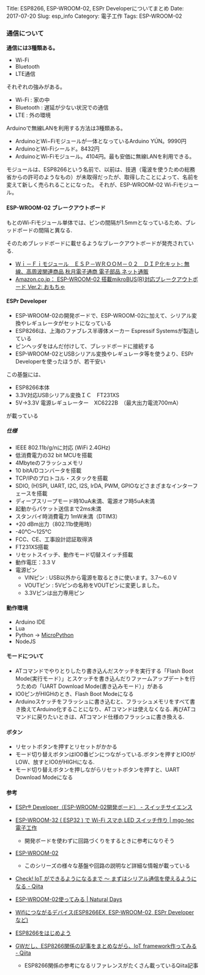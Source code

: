Title: ESP8266, ESP-WROOM-02, ESPr Developerについてまとめ
Date: 2017-07-20
Slug: esp_info
Category: 電子工作
Tags: ESP-WROOM-02


### 通信について

**通信には3種類ある。**

- Wi-Fi
- Bluetooth
- LTE通信

それぞれの強みがある。

* Wi-Fi : 家の中
* Bluetooth : 遅延が少ない状況での通信
* LTE : 外の環境

Arduinoで無線LANを利用する方法は3種類ある。

* ArduinoとWi−Fiモジュールが一体となっているArduino YÚN。9990円
* ArduinoとWi-Fiシールド。8432円
* ArduinoとWi-Fiモジュール。4104円。最も安価に無線LANを利用できる。

モジュールは、ESP8266という名前で、以前は、技適（電波を使うための総務省からの許可のようなもの）が未取得だったが、取得したことによって、名前を変えて新しく売られることになった。
それが、ESP-WROOM-02 Wi-Fiモジュール。

#### ESP-WROOM-02 ブレークアウトボード
もとのWi-Fiモジュール単体では、ピンの間隔が1.5mmとなっているため、ブレッドボードの間隔と異なる.

そのためブレッドボードに載せるようなブレークアウトボードが発売されている.

* [Ｗｉ－Ｆｉモジュール　ＥＳＰ－ＷＲＯＯＭ－０２　ＤＩＰ化キット: 無線、高周波関連商品 秋月電子通商 電子部品 ネット通販](http://akizukidenshi.com/catalog/g/gK-09758/)
* [Amazon.co.jp： ESP-WROOM-02 搭載mikroBUS(R)対応ブレークアウトボード Ver.2: おもちゃ](https://www.amazon.co.jp/gp/product/B015X3P2H4/ref=as_li_qf_sp_asin_il_tl?ie=UTF8&camp=247&creative=1211&creativeASIN=B015X3P2H4&linkCode=as2&tag=deko0f-22)

#### ESPr Developer
* ESP-WROOM-02の開発ボードで、ESP-WROOM-02に加えて、シリアル変換やレギュレータがセットになっている
* ESP8266は、上海のファブレス半導体メーカー Espressif Systemsが製造している
* ピンヘッダをはんだ付けして、ブレッドボードに接続する
* ESP-WROOM-02とUSBシリアル変換やレギュレータ等を使うより、ESPr Developerを使ったほうが、若干安い

この基盤には、

* ESP8266本体
* 3.3V対応USBシリアル変換ＩＣ　FT231XS
* 5V→3.3V 電源レギュレーター　XC6222B　（最大出力電流700mA）

が載っている

##### 仕様
* IEEE 802.11b/g/nに対応 (WiFi 2.4GHz)
* 低消費電力の32 bit MCUを搭載
* 4Mbyteのフラッシュメモリ
* 10 bitA/Dコンバータを搭載
* TCP/IPのプロトコル・スタックを搭載
* SDIO, (H)SPI, UART, I2C, I2S, IrDA, PWM, GPIOなどさまざまなインターフェースを搭載
* ディープスリープモード時10uA未満、電源オフ時5uA未満
* 起動からパケット送信まで2ms未満
* スタンバイ時消費電力 1mW未満（DTIM3）
* +20 dBm出力（802.11b使用時）
* -40℃〜125℃
* FCC、CE、工事設計認証取得済
* FT231XS搭載
* リセットスイッチ、動作モード切替スイッチ搭載
* 動作電圧：3.3 V
* 電源ピン
	* VINピン : USB以外から電源を取るときに使います。3.7～6.0 V
	* VOUTピン : 5Vピンの名称をVOUTピンに変更しました。
	* 3.3Vピンは出力専用ピン

#### 動作環境
* Arduino IDE
* Lua
* Python -> [MicroPython](https://github.com/micropython/micropython/tree/master/esp8266)
* NodeJS

#### モードについて
* ATコマンドでやりとりしたり書き込んだスケッチを実行する「Flash Boot Mode(実行モード）」とスケッチを書き込んだりファームアップデートを行うための「UART Download Mode(書き込みモード）」がある
* IO0ピンがHIGHのとき、Flash Boot Modeになる
* Arduinoスケッチをフラッシュに書き込むと、フラッシュメモリをすべて書き換えてArduino化することになり、ATコマンドは使えなくなる.
再びATコマンドに戻りたいときは、ATコマンド仕様のフラッシュに書き換える.

#### ボタン
* リセットボタンを押すとリセットがかかる
* モード切り替えボタンはIO0番ピンにつながっている.ボタンを押すとIO0がLOW、放すとIO0がHIGHになる.
* モード切り替えボタンを押しながらリセットボタンを押すと、UART Download Modeになる

#### 参考
* [ESPr® Developer（ESP-WROOM-02開発ボード） - スイッチサイエンス](https://www.switch-science.com/catalog/2500/)
* [ESP-WROOM-32 ( ESP32 ) で Wi-Fi スマホ LED スイッチ作り | mgo-tec電子工作](https://www.mgo-tec.com/blog-entry-esp-wroom-32-esp32-wifi-smartphone-led-switch.html)
	* 開発ボードを使わずに回路づくりをするときに参考になりそう
* [ESP-WROOM-02](http://ht-deko.com/arduino/esp-wroom-02.html)
	* このシリーズの様々な基盤や回路の説明など詳細な情報が載っている
* [Check! IoT ができるようになるまで ～ まずはシリアル通信を使えるようになる - Qiita](http://qiita.com/dz_/items/277eba8cb760b81a2688)
* [ESP-WROOM-02使ってみる | Natural Days](https://www.hirotakaster.com/weblog/esp-wroom-02%E4%BD%BF%E3%81%A3%E3%81%A6%E3%81%BF%E3%82%8B/)
* [Wifiにつながるデバイス(ESP8266EX, ESP-WROOM-02, ESPr Developerなど)](https://www.slideshare.net/nishio/wifiesp8266ex-espwroom02-espr-developer)
* [ESP8266をはじめよう](https://www.slideshare.net/quitsq/esp8266-60164967)
* [GWだし、ESP8266関係の記事をまとめながら、IoT framework作ってみる - Qiita](http://qiita.com/hidenorly/items/0eadcf6cc8ba04c0145d#_reference-84f2d28391d764922e0d)

	* ESP8266関係の参考になるリファレンスがたくさん載っているQiita記事
